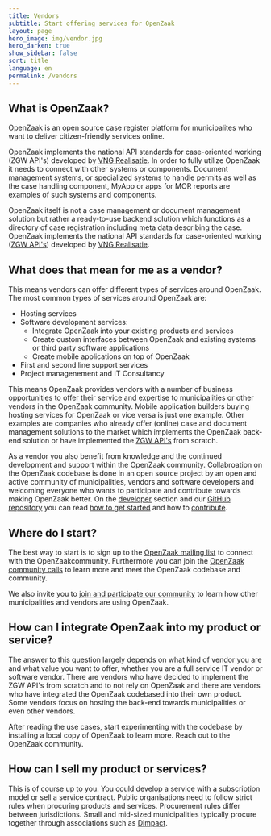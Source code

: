 ```yaml
---
title: Vendors
subtitle: Start offering services for OpenZaak
layout: page
hero_image: img/vendor.jpg
hero_darken: true
show_sidebar: false
sort: title
language: en
permalink: /vendors
---
```


## What is OpenZaak?

OpenZaak is an open source case register platform for municipalites who want to deliver citizen-friendly services online.

OpenZaak implements the national API standards for case-oriented working (ZGW API's) developed by [VNG Realisatie](https://www.vngrealisatie.nl/). In order to fully utilize OpenZaak it needs to connect with other systems or components. Document management systems, or specialized systems to handle permits as well as the case handling component, MyApp or apps for MOR reports are examples of such systems and components.

OpenZaak itself is not a case management or document management solution but rather a ready-to-use backend solution which functions as a directory of case registration including meta data describing the case. OpenZaak implements the national API standards for case-oriented working ([ZGW API's](https://www.vngrealisatie.nl/producten/api-standaarden-zaakgericht-werken))  developed by [VNG Realisatie](https://www.vngrealisatie.nl/).

## What does that mean for me as a vendor?

This means vendors can offer different types of services around OpenZaak. The most common types of services around OpenZaak are:

* Hosting services
* Software development services:
    * Integrate OpenZaak into your existing products and services
    * Create custom interfaces between OpenZaak and existing systems or third party software applications
    * Create mobile applications on top of OpenZaak
* First and second line support services
* Project managenement and IT Consultancy

This means OpenZaak provides vendors with a number of business opportunities to offer their service and expertise to municipalities or other vendors in the OpenZaak community. Mobile application builders buying hosting services for OpenZaak or vice versa is just one example. Other examples are companies who already offer (online) case and document management solutions to the market which implements the OpenZaak back-end solution or have implemented the [ZGW API's](https://www.vngrealisatie.nl/producten/api-standaarden-zaakgericht-werken) from scratch.

As a vendor you also benefit from knowledge and the continued development and support within the OpenZaak community. Collabroation on the OpenZaak codebase is done in an open source project by an open and active community of municipalities, vendors and software developers and welcoming everyone who wants to participate and contribute towards making OpenZaak better. On the [developer](/developers) section and our [GitHub repository](https://github.com/open-zaak/open-zaak) you can read [how to get started](https://open-zaak.readthedocs.io/en/latest/installation/index.html#installation-index) and how to [contribute](https://github.com/open-zaak/open-zaak/blob/master/CONTRIBUTING.md).

## Where do I start?

The best way to start is to sign up to the [OpenZaak mailing list](https://lists.publiccode.net/mailman/postorius/lists/openzaak-discuss.lists.publiccode.net/) to connect with the OpenZaakcommunity. Furthermore you can join the [OpenZaak community calls](#) to learn more and meet the OpenZaak codebase and community.

We also invite you to [join and participate our community](/community) to learn how other municipalities and vendors are using OpenZaak.

## How can I integrate OpenZaak into my product or service?

The answer to this question largely depends on what kind of vendor you are and what value you want to offer, whether you are a full service IT vendor or software vendor. There are vendors who have decided to implement the ZGW API's from scratch and to not rely on OpenZaak and there are vendors who have integrated the OpenZaak codebased into their own product. Some vendors focus on hosting the back-end towards municipalities or even other vendors.

After reading the use cases, start experimenting with the codebase by installing a local copy of OpenZaak to learn more. Reach out to the OpenZaak community.

## How can I sell my product or services?

This is of course up to you. You could develop a service with a subscription model or sell a service contract. Public organisations need to follow strict rules when procuring products and services. Procurement rules differ between jurisdictions. Small and mid-sized municipalities typically procure together through associations such as [Dimpact](https://www.dimpact.nl/).
